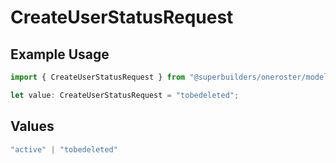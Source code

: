 # CreateUserStatusRequest

## Example Usage

```typescript
import { CreateUserStatusRequest } from "@superbuilders/oneroster/models/operations";

let value: CreateUserStatusRequest = "tobedeleted";
```

## Values

```typescript
"active" | "tobedeleted"
```